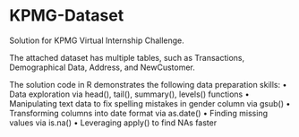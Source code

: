 # KPMG-Dataset
Solution for KPMG Virtual Internship Challenge. 


The attached dataset has multiple tables, such as Transactions, Demographical Data, Address, and NewCustomer.

The solution code in R demonstrates the following data preparation skills:
•	Data exploration via head(), tail(), summary(), levels() functions
•	Manipulating text data to fix spelling mistakes in gender column via gsub()
•	Transforming columns into date format via as.date()
•	Finding missing values via is.na()
•	Leveraging apply() to find NAs faster
